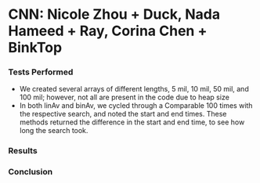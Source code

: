 # CNN: Nicole Zhou + Duck, Nada Hameed + Ray, Corina Chen + BinkTop

### Tests Performed
* We created several arrays of different lengths, 5 mil, 10 mil, 50 mil, and 100 mil; however, not all are present in the code due to heap size
* In both linAv and binAv, we cycled through a Comparable 100 times with the respective search, and noted the start and end times. These methods returned the difference in the start and end time, to see how long the search took.
### Results

### Conclusion
